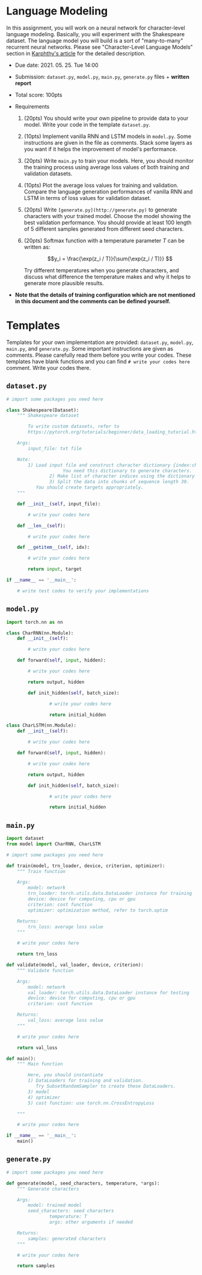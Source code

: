 # Language Modeling
In this assignment, you will work on a neural network for character-level language modeling. Basically, you will experiment with the Shakespeare dataset. The language model you will build is a sort of "many-to-many" recurrent neural networks. Please see "Character-Level Language Models" section in [Karphthy's article](http://karpathy.github.io/2015/05/21/rnn-effectiveness/) for the detailed description.

- Due date: 2021. 05. 25. Tue 14:00
- Submission: `dataset.py`, `model.py`, `main.py`, `generate.py` files + **written report**
- Total score: 100pts
- Requirements
    1. (20pts) You should write your own pipeline to provide data to your model. Write your code in the template `dataset.py`. 
    2. (10pts) Implement vanilla RNN and LSTM models in `model.py`. Some instructions are given in the file as comments. Stack some layers as you want if it helps the improvement of model's performance.
    3. (20pts) Write `main.py` to train your models. Here, you should monitor the training process using average loss values of both training and validation datasets.
    4. (10pts) Plot the average loss values for training and validation. Compare the language generation performances of vanilla RNN and LSTM in terms of loss values for validation dataset. 
    5. (20pts) Write `[generate.py](http://generate.py)` to generate characters with your trained model. Choose the model showing the best validation performance. You should provide at least 100 length of 5 different samples generated from different seed characters. 
    6. (20pts) Softmax function with a temperature parameter *T* can be written as: 

        $$y_i = \frac{\exp(z_i / T)}{\sum{\exp(z_i / T)}}  $$

        Try different temperatures when you generate characters, and discuss what difference the temperature makes and why it helps to generate more plausible results.

- **Note that the details of training configuration which are not mentioned in this document and the comments can be defined yourself.**

# Templates

Templates for your own implementation are provided: `dataset.py`, `model.py`, `main.py`, and `generate.py`. Some important instructions are given as comments. Please carefully read them before you write your codes. These templates have blank functions and you can find `# write your codes here` comment. Write your codes there.

## `dataset.py`

```python
# import some packages you need here

class Shakespeare(Dataset):
    """ Shakespeare dataset

        To write custom datasets, refer to
        https://pytorch.org/tutorials/beginner/data_loading_tutorial.html

    Args:
        input_file: txt file

    Note:
        1) Load input file and construct character dictionary {index:character}.
					 You need this dictionary to generate characters.
				2) Make list of character indices using the dictionary
				3) Split the data into chunks of sequence length 30. 
           You should create targets appropriately.
    """

    def __init__(self, input_file):

        # write your codes here

    def __len__(self):

        # write your codes here

    def __getitem__(self, idx):

        # write your codes here

        return input, target

if __name__ == '__main__':

    # write test codes to verify your implementations
```

## `model.py`

```python
import torch.nn as nn

class CharRNN(nn.Module):
    def __init__(self):

        # write your codes here

    def forward(self, input, hidden):

        # write your codes here

        return output, hidden

		def init_hidden(self, batch_size):

				# write your codes here

				return initial_hidden

class CharLSTM(nn.Module):
    def __init__(self):

        # write your codes here

    def forward(self, input, hidden):

        # write your codes here

        return output, hidden

		def init_hidden(self, batch_size):

				# write your codes here

				return initial_hidden
```

## `main.py`

```python
import dataset
from model import CharRNN, CharLSTM

# import some packages you need here

def train(model, trn_loader, device, criterion, optimizer):
    """ Train function

    Args:
        model: network
        trn_loader: torch.utils.data.DataLoader instance for training
        device: device for computing, cpu or gpu
        criterion: cost function
        optimizer: optimization method, refer to torch.optim

    Returns:
        trn_loss: average loss value
    """

    # write your codes here

    return trn_loss

def validate(model, val_loader, device, criterion):
    """ Validate function

    Args:
        model: network
        val_loader: torch.utils.data.DataLoader instance for testing
        device: device for computing, cpu or gpu
        criterion: cost function

    Returns:
        val_loss: average loss value
    """

    # write your codes here

    return val_loss

def main():
    """ Main function

        Here, you should instantiate
        1) DataLoaders for training and validation. 
           Try SubsetRandomSampler to create these DataLoaders.
        3) model
        4) optimizer
        5) cost function: use torch.nn.CrossEntropyLoss

    """

    # write your codes here

if __name__ == '__main__':
    main()
```

## `generate.py`

```python
# import some packages you need here

def generate(model, seed_characters, temperature, *args):
    """ Generate characters

    Args:
        model: trained model
        seed_characters: seed characters
				temperature: T
				args: other arguments if needed

    Returns:
        samples: generated characters
    """

    # write your codes here

    return samples
```
